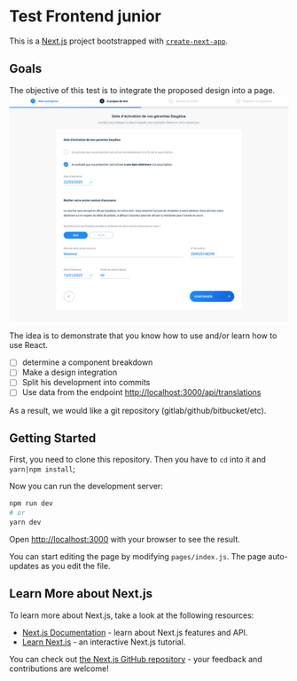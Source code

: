 # Test Frontend junior

This is a [Next.js](https://nextjs.org/) project bootstrapped with [`create-next-app`](https://github.com/zeit/next.js/tree/canary/packages/create-next-app).


## Goals

The objective of this test is to integrate the proposed design into a page.
![Design](design.png)

The idea is to demonstrate that you know how to use and/or learn how to use React.

- [ ] determine a component breakdown
- [ ] Make a design integration
- [ ] Split his development into commits
- [ ] Use data from the endpoint [http://localhost:3000/api/translations](http://localhost:3000/api/translations)

As a result, we would like a git repository (gitlab/github/bitbucket/etc).

## Getting Started

First, you need to clone this repository.
Then you have to `cd` into it and `yarn|npm install`;

Now you can run the development server:

```bash
npm run dev
# or
yarn dev
```

Open [http://localhost:3000](http://localhost:3000) with your browser to see the result.

You can start editing the page by modifying `pages/index.js`. The page auto-updates as you edit the file.

## Learn More about Next.js

To learn more about Next.js, take a look at the following resources:

- [Next.js Documentation](https://nextjs.org/docs) - learn about Next.js features and API.
- [Learn Next.js](https://nextjs.org/learn) - an interactive Next.js tutorial.

You can check out [the Next.js GitHub repository](https://github.com/zeit/next.js/) - your feedback and contributions are welcome!
